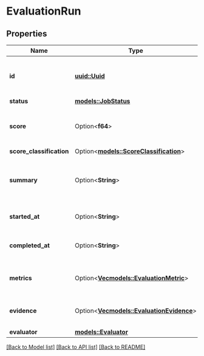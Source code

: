 # EvaluationRun

## Properties

Name | Type | Description | Notes
------------ | ------------- | ------------- | -------------
**id** | [**uuid::Uuid**](uuid::Uuid.md) | Unique identifier for the evaluation run | 
**status** | [**models::JobStatus**](JobStatus.md) |  | 
**score** | Option<**f64**> | Overall score from this evaluation run (0-1) | [optional]
**score_classification** | Option<[**models::ScoreClassification**](ScoreClassification.md)> |  | [optional]
**summary** | Option<**String**> | AI-generated summary of the evaluation results | [optional]
**started_at** | Option<**String**> | When the evaluation run started | [optional]
**completed_at** | Option<**String**> | When the evaluation run completed | [optional]
**metrics** | Option<[**Vec<models::EvaluationMetric>**](EvaluationMetric.md)> | Individual metrics evaluated in this run | [optional]
**evidence** | Option<[**Vec<models::EvaluationEvidence>**](EvaluationEvidence.md)> | Supporting evidence for the evaluation | [optional]
**evaluator** | [**models::Evaluator**](Evaluator.md) |  | 

[[Back to Model list]](../README.md#documentation-for-models) [[Back to API list]](../README.md#documentation-for-api-endpoints) [[Back to README]](../README.md)


